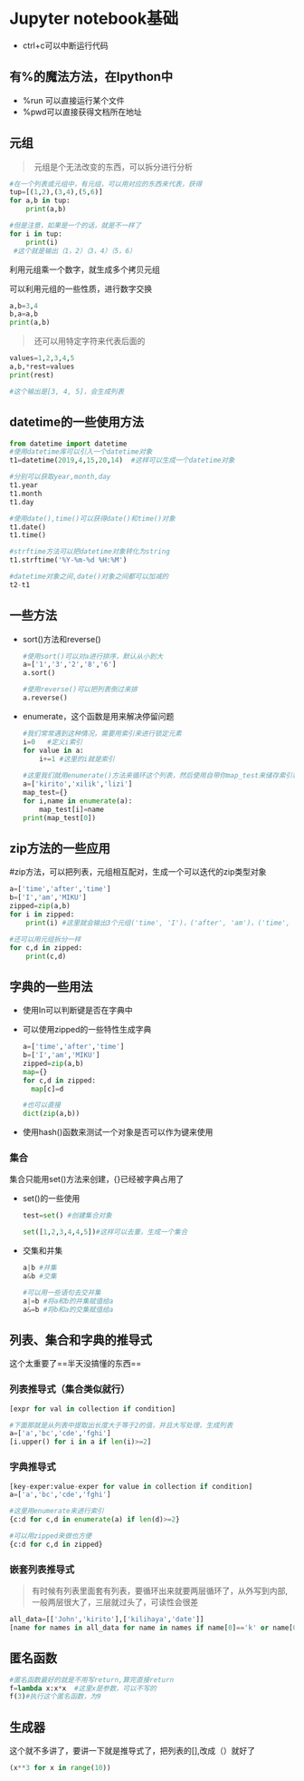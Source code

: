 # Jupyter notebook基础

- ctrl+c可以中断运行代码

## 有%的魔法方法，在Ipython中

- %run 可以直接运行某个文件
- %pwd可以直接获得文档所在地址

## 元组

> ​	元组是个无法改变的东西，可以拆分进行分析

```python
#在一个列表或元组中，有元组，可以用对应的东西来代表，获得
tup=[(1,2),(3,4),(5,6)]
for a,b in tup:
    print(a,b)

#但是注意，如果是一个的话，就是不一样了
for i in tup:
    print(i)
 #这个就是输出（1，2）（3，4）（5，6）
```

利用元组乘一个数字，就生成多个拷贝元组

可以利用元组的一些性质，进行数字交换

```python
a,b=3,4
b,a=a,b
print(a,b)
```

> ​	还可以用特定字符来代表后面的

```python
values=1,2,3,4,5
a,b,*rest=values
print(rest)

#这个输出是[3, 4, 5]，会生成列表
```

## datetime的一些使用方法

```python
from datetime import datetime
#使用datetime库可以引入一个datetime对象
t1=datetime(2019,4,15,20,14)  #这样可以生成一个datetime对象

#分别可以获取year,month,day
t1.year
t1.month
t1.day

#使用date(),time()可以获得date()和time()对象
t1.date()
t1.time()

#strftime方法可以把datetime对象转化为string
t1.strftime('%Y-%m-%d %H:%M')

#datetime对象之间,date()对象之间都可以加减的
t2-t1
```

## 一些方法

- sort()方法和reverse()

  ```python
  #使用sort()可以对a进行排序，默认从小到大
  a=['1','3','2','8','6']
  a.sort()
  
  #使用reverse()可以把列表倒过来排
  a.reverse()
  ```

- enumerate，这个函数是用来解决停留问题

  ```python
  #我们常常遇到这种情况，需要用索引来进行锁定元素
  i=0	#定义i索引
  for value in a:
      i+=1 #这里的i就是索引
   
  #这里我们就用enumerate()方法来循环这个列表，然后使用自带你map_test来储存索引和值
  a=['kirito','xilik','lizi']
  map_test={}
  for i,name in enumerate(a):
      map_test[i]=name
  print(map_test[0])
  ```

## zip方法的一些应用

#zip方法，可以把列表，元组相互配对，生成一个可以迭代的zip类型对象

```python
a=['time','after','time']
b=['I','am','MIKU']
zipped=zip(a,b)
for i in zipped:
    print(i) #这里就会输出3个元组('time', 'I')，('after', 'am')，('time', 'MIKU')

#还可以用元组拆分一样
for c,d in zipped:
	print(c,d)
```

## 字典的一些用法

- 使用In可以判断键是否在字典中

- 可以使用zipped的一些特性生成字典

  ```python
  a=['time','after','time']
  b=['I','am','MIKU']
  zipped=zip(a,b)
  map={}
  for c,d in zipped:
  	map[c]=d
  
  #也可以直接
  dict(zip(a,b))
  ```

- 使用hash()函数来测试一个对象是否可以作为键来使用

### 集合

集合只能用set()方法来创建，{}已经被字典占用了

- set()的一些使用

  ```python
  test=set() #创建集合对象
  
  set([1,2,3,4,4,5])#这样可以去重，生成一个集合
  ```

- 交集和并集

  ```python
  a|b #并集
  a&b #交集
  
  #可以用一些语句去交并集
  a|=b #将a和b的并集赋值给a
  a&=b #将b和a的交集赋值给a
  ```

## 列表、集合和字典的推导式

这个太重要了==半天没搞懂的东西==

### 列表推导式（集合类似就行）

```python
[expr for val in collection if condition]

#下面那就是从列表中提取出长度大于等于2的值，并且大写处理，生成列表
a=['a','bc','cde','fghi']
[i.upper() for i in a if len(i)>=2]

```

### 字典推导式

```python
[key-exper:value-exper for value in collection if condition]
a=['a','bc','cde','fghi']

#这里用enumerate来进行索引
{c:d for c,d in enumerate(a) if len(d)>=2}

#可以用zipped来做也方便
{c:d for c,d in zipped}
```

### 嵌套列表推导式

> ​	有时候有列表里面套有列表，要循环出来就要两层循环了，从外写到内部,一般两层很大了，三层就过头了，可读性会很差

```python
all_data=[['John','kirito'],['kilihaya','date']]
[name for names in all_data for name in names if name[0]=='k' or name[0]=='J']
```

## 匿名函数

```python
#匿名函数最好的就是不用写return,算完直接return
f=lambda x:x*x	#这里x是参数，可以不写的
f(3)#执行这个匿名函数，为9
```

## 生成器

这个就不多讲了，要讲一下就是推导式了，把列表的[],改成（）就好了

```python
(x**3 for x in range(10))
```

